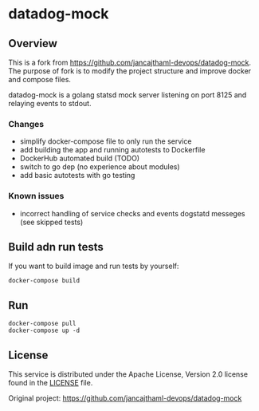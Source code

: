 # datadog-mock

## Overview

This is a fork from https://github.com/jancajthaml-devops/datadog-mock.
The purpose of fork is to modify the project structure and improve docker and compose files.

datadog-mock is a golang statsd mock server listening on port 8125 and relaying events to stdout.

### Changes
- simplify docker-compose file to only run the service
- add building the app and running autotests to Dockerfile
- DockerHub automated build (TODO)
- switch to go dep (no experience about modules)
- add basic autotests with go testing

### Known issues
- incorrect handling of service checks and events dogstatd messeges (see skipped tests)

## Build adn run tests

If you want to build image and run tests by yourself:
```
docker-compose build
```

## Run

```
docker-compose pull
docker-compose up -d
```

## License

This service is distributed under the Apache License, Version 2.0 license found
in the [LICENSE](./LICENSE) file.

Original project: https://github.com/jancajthaml-devops/datadog-mock